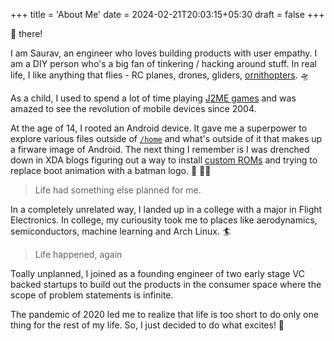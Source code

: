 +++
title = 'About Me'
date = 2024-02-21T20:03:15+05:30
draft = false
+++

:wave: there!

I am Saurav, an engineer who loves building products with user empathy. I am a DIY person who's a big fan of tinkering / hacking around stuff. In real life, I like anything that flies - RC planes, drones, gliders, [ornithopters](https://en.wikipedia.org/wiki/Ornithopter). 🛸

As a child, I used to spend a lot of time playing [J2ME games](https://phoneky.com/games/) and was amazed to see the revolution of mobile devices since 2004.

At the age of 14, I rooted an Android device. It gave me a superpower to explore various files outside of [`/home`](https://man7.org/linux/man-pages/man7/file-hierarchy.7.html) and what's outside of it that makes up a firware image of Android. The next thing I remember is I was drenched down in XDA blogs figuring out a way to install [custom ROMs](https://www.xda-developers.com/history-of-lineageos/) and trying to replace boot animation with a batman logo. :bat: :superhero_man:

> Life had something else planned for me.

In a completely unrelated way, I landed up in a college with a major in Flight Electronics. In college, my curiousity took me to places like aerodynamics, semiconductors, machine learning and Arch Linux. :surfer:

> Life happened, again

Toally unplanned, I joined as a founding engineer of two early stage VC backed startups to build out the products in the consumer space where the scope of problem statements is infinite.

The pandemic of 2020 led me to realize that life is too short to do only one thing for the rest of my life. So, I just decided to do what excites! :rocket:
